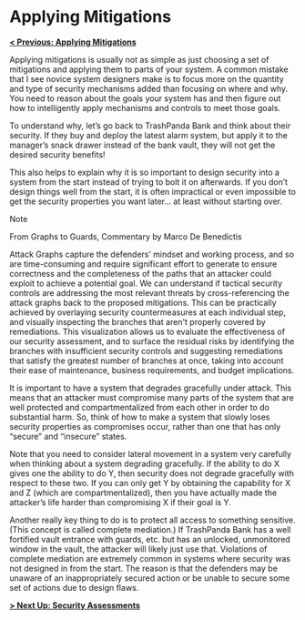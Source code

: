 # Applying Mitigations

**[< Previous: Applying Mitigations](./applying-mitigations.md)**

Applying mitigations is usually not as simple as just choosing a set of mitigations and applying them to parts of your system. A common mistake that I see novice system designers make is to focus more on the quantity and type of security mechanisms added than focusing on where and why. You need to reason about the goals your system has and then figure out how to intelligently apply mechanisms and controls to meet those goals.

To understand why, let’s go back to TrashPanda Bank and think about their security. If they buy and deploy the latest alarm system, but apply it to the manager’s snack drawer instead of the bank vault, they will not get the desired security benefits!

This also helps to explain why it is so important to design security into a system from the start instead of trying to bolt it on afterwards. If you don’t design things well from the start, it is often impractical or even impossible to get the security properties you want later... at least without starting over.

> [!NOTE]
> From Graphs to Guards, Commentary by Marco De Benedictis
>
> Attack Graphs capture the defenders’ mindset and working process, and so are time-consuming and require significant effort to generate to ensure correctness and the completeness of the paths that an attacker could exploit to achieve a potential goal.
> We can understand if tactical security controls are addressing the most relevant threats by cross-referencing the attack graphs back to the proposed mitigations. This can be practically achieved by overlaying security countermeasures at each individual step, and visually inspecting the branches that aren't properly covered by remediations.
> This visualization allows us to evaluate the effectiveness of our security assessment, and to surface the residual risks by identifying the branches with insufficient security controls and suggesting remediations that satisfy the greatest number of branches at once, taking into account their ease of maintenance, business requirements, and budget implications.

It is important to have a system that degrades gracefully under attack. This means that an attacker must compromise many parts of the system that are well protected and compartmentalized from each other in order to do substantial harm. So, think of how to make a system that slowly loses security properties as compromises occur, rather than one that has only “secure” and “insecure” states.

Note that you need to consider lateral movement in a system very carefully when thinking about a system degrading gracefully. If the ability to do X gives one the ability to do Y, then security does not degrade gracefully with respect to these two. If you can only get Y by obtaining the capability for X and Z (which are compartmentalized), then you have actually made the attacker’s life harder than compromising X if their goal is Y.

Another really key thing to do is to protect all access to something sensitive. (This concept is called complete mediation.) If TrashPanda Bank has a well fortified vault entrance with guards, etc. but has an unlocked, unmonitored window in the vault, the attacker will likely just use that. Violations of complete mediation are extremely common in systems where security was not designed in from the start. The reason is that the defenders may be unaware of an inappropriately secured action or be unable to secure some set of actions due to design flaws.

**[> Next Up: Security Assessments](./assessments.md)**
